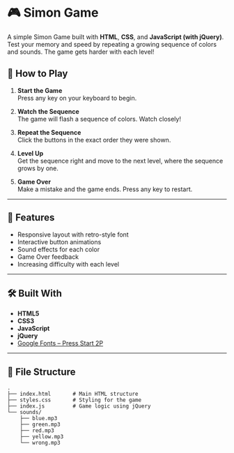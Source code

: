 # 🎮 Simon Game

A simple Simon Game built with **HTML**, **CSS**, and **JavaScript (with jQuery)**. Test your memory and speed by repeating a growing sequence of colors and sounds. The game gets harder with each level!

## 🚀 How to Play

1. **Start the Game**  
   Press any key on your keyboard to begin.

2. **Watch the Sequence**  
   The game will flash a sequence of colors. Watch closely!

3. **Repeat the Sequence**  
   Click the buttons in the exact order they were shown.

4. **Level Up**  
   Get the sequence right and move to the next level, where the sequence grows by one.

5. **Game Over**  
   Make a mistake and the game ends. Press any key to restart.

---

## 🧠 Features

- Responsive layout with retro-style font
- Interactive button animations
- Sound effects for each color
- Game Over feedback
- Increasing difficulty with each level

---

## 🛠️ Built With

- **HTML5**
- **CSS3**
- **JavaScript**
- **jQuery**
- [Google Fonts – Press Start 2P](https://fonts.google.com/specimen/Press+Start+2P)

---

## 📁 File Structure

```plaintext
.
├── index.html       # Main HTML structure
├── styles.css       # Styling for the game
├── index.js         # Game logic using jQuery
└── sounds/
    ├── blue.mp3
    ├── green.mp3
    ├── red.mp3
    ├── yellow.mp3
    └── wrong.mp3
